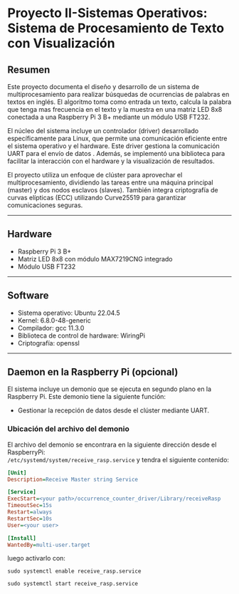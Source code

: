 # Proyecto II-Sistemas Operativos: Sistema de Procesamiento de Texto con Visualización

## Resumen

Este proyecto documenta el diseño y desarrollo de un sistema de multiprocesamiento para realizar búsquedas de ocurrencias de palabras en textos en inglés. El algoritmo toma como entrada un texto, calcula la palabra que tenga mas frecuencia en el texto y la muestra en una matriz LED 8x8 conectada a una Raspberry Pi 3 B+ mediante un módulo USB FT232.

El núcleo del sistema incluye un controlador (driver) desarrollado específicamente para Linux, que permite una comunicación eficiente entre el sistema operativo y el hardware. Este driver gestiona la comunicación UART para el envío de datos . Además, se implementó una biblioteca para facilitar la interacción con el hardware y la visualización de resultados.

El proyecto utiliza un enfoque de clúster para aprovechar el multiprocesamiento, dividiendo las tareas entre una máquina principal (master) y dos nodos esclavos (slaves). También integra criptografía de curvas elípticas (ECC) utilizando Curve25519 para garantizar comunicaciones seguras.

---

## Hardware

- Raspberry Pi 3 B+
- Matriz LED 8x8 con módulo MAX7219CNG integrado
- Módulo USB FT232

---

## Software

- Sistema operativo: Ubuntu 22.04.5
- Kernel: 6.8.0-48-generic
- Compilador: gcc 11.3.0
- Biblioteca de control de hardware: WiringPi
- Criptografía: openssl

---

## Daemon en la Raspberry Pi (opcional)

El sistema incluye un demonio que se ejecuta en segundo plano en la Raspberry Pi. Este demonio tiene la siguiente función:

- Gestionar la recepción de datos desde el clúster mediante UART.

### Ubicación del archivo del demonio

El archivo del demonio se encontrara en la siguiente dirección desde el RaspberryPi:  
`/etc/systemd/system/receive_rasp.service`
y tendra el siguiente contenido:

```ini
[Unit]
Description=Receive Master string Service

[Service]
ExecStart=<your path>/occurrence_counter_driver/Library/receiveRasp
TimeoutSec=15s
Restart=always
RestartSec=10s
User=<your user>

[Install]
WantedBy=multi-user.target


```

luego activarlo con:

`sudo systemctl enable receive_rasp.service`

`sudo systemctl start receive_rasp.service`
